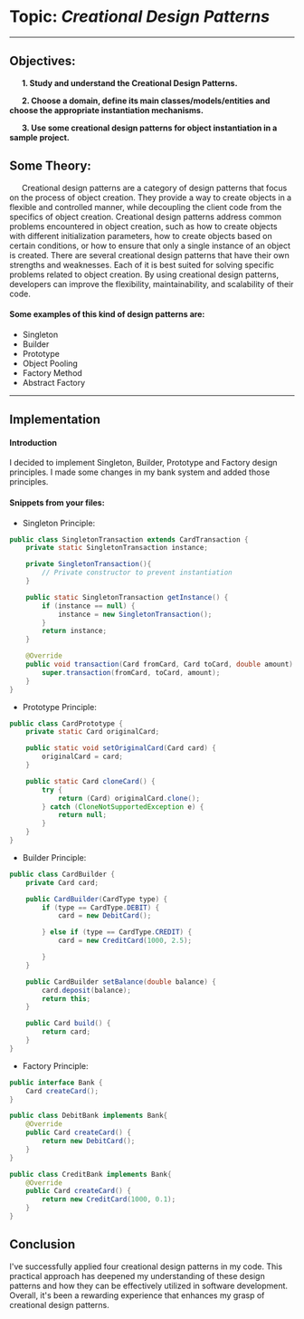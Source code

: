 # Topic: *Creational Design Patterns*

---

## Objectives:
&ensp; &ensp; __1. Study and understand the Creational Design Patterns.__

&ensp; &ensp; __2. Choose a domain, define its main classes/models/entities and choose the appropriate instantiation mechanisms.__

&ensp; &ensp; __3. Use some creational design patterns for object instantiation in a sample project.__

## Some Theory:
&ensp; &ensp; Creational design patterns are a category of design patterns that focus on the process of object creation.
They provide a way to create objects in a flexible and controlled manner, while decoupling the client code from the
specifics of object creation. Creational design patterns address common problems encountered in object creation, such as
how to create objects with different initialization parameters, how to create objects based on certain conditions, or how
to ensure that only a single instance of an object is created. There are several creational design patterns that have their 
own strengths and weaknesses. Each of it is best suited for solving specific problems related to object creation. By using
creational design patterns, developers can improve the flexibility, maintainability, and scalability of their code.

#### Some examples of this kind of design patterns are:

* Singleton
* Builder
* Prototype
* Object Pooling
* Factory Method
* Abstract Factory

---

## Implementation

#### Introduction

I decided to implement Singleton, Builder, Prototype and Factory design principles.
I made some changes in my bank system and added those principles.

#### Snippets from your files:

* Singleton Principle:

```java
public class SingletonTransaction extends CardTransaction {
    private static SingletonTransaction instance;

    private SingletonTransaction(){
        // Private constructor to prevent instantiation
    }

    public static SingletonTransaction getInstance() {
        if (instance == null) {
            instance = new SingletonTransaction();
        }
        return instance;
    }

    @Override
    public void transaction(Card fromCard, Card toCard, double amount) {
        super.transaction(fromCard, toCard, amount);
    }
}
```
* Prototype Principle:

```java
public class CardPrototype {
    private static Card originalCard;

    public static void setOriginalCard(Card card) {
        originalCard = card;
    }

    public static Card cloneCard() {
        try {
            return (Card) originalCard.clone();
        } catch (CloneNotSupportedException e) {
            return null;
        }
    }
}
```
* Builder Principle:

```java
public class CardBuilder {
    private Card card;

    public CardBuilder(CardType type) {
        if (type == CardType.DEBIT) {
            card = new DebitCard();

        } else if (type == CardType.CREDIT) {
            card = new CreditCard(1000, 2.5);

        }
    }

    public CardBuilder setBalance(double balance) {
        card.deposit(balance);
        return this;
    }

    public Card build() {
        return card;
    }
}
```
* Factory Principle:

```java
public interface Bank {
    Card createCard();
}

public class DebitBank implements Bank{
    @Override
    public Card createCard() {
        return new DebitCard();
    }
}

public class CreditBank implements Bank{
    @Override
    public Card createCard() {
        return new CreditCard(1000, 0.1);
    }
}
```

## Conclusion

I've successfully applied four creational design patterns in my code. This practical approach has deepened my understanding
of these design patterns and how they can be effectively utilized in software development. Overall, it's been a rewarding
experience that enhances my grasp of creational design patterns.